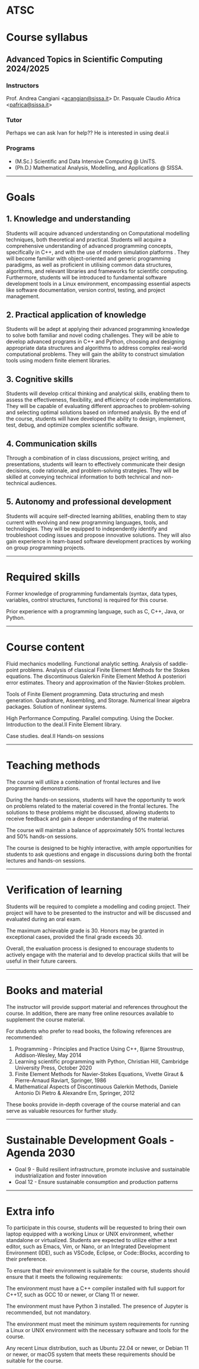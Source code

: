 # ATSC

# Course syllabus
## Advanced Topics in Scientific Computing 2024/2025

### Instructors
Prof. Andrea Cangiani <<acangian@sissa.it>>
Dr. Pasquale Claudio Africa <<pafrica@sissa.it>>

### Tutor
Perhaps we can ask Ivan for help?? He is interested in using deal.ii

### Programs
- (M.Sc.) Scientific and Data Intensive Computing @ UniTS.
- (Ph.D.) Mathematical Analysis, Modelling, and Applications @ SISSA.

---

# Goals

## 1. Knowledge and understanding
Students will acquire advanced understanding on Computational modelling techniques, both theoretical and practical. 
Students will acquire a comprehensive understanding of advanced programming concepts, specifically in C++, and with the use of modern simulation platforms . They will become familiar with object-oriented and generic programming paradigms, as well as proficient in utilising common data structures, algorithms, and relevant libraries and frameworks for scientific computing. Furthermore, students will be introduced to fundamental software development tools in a Linux environment, encompassing essential aspects like software documentation, version control, testing, and project management.

## 2. Practical application of knowledge
Students will be adept at applying their advanced programming knowledge to solve both familiar and novel coding challenges. They will be able to develop advanced programs in C++ and Python, choosing and designing appropriate data structures and algorithms to address complex real-world computational problems. They will gain the ability to construct simulation tools using modern finite element libraries. 

## 3. Cognitive skills
Students will develop critical thinking and analytical skills, enabling them to assess the effectiveness, flexibility, and efficiency of code implementations. They will be capable of evaluating different approaches to problem-solving and selecting optimal solutions based on informed analysis. By the end of the course, students will have developed the ability to design, implement, test, debug, and optimize complex scientific software.

## 4. Communication skills
Through a combination of in class discussions, project writing, and presentations, students will learn to effectively communicate their design decisions, code rationale, and problem-solving strategies. They will be skilled at conveying technical information to both technical and non-technical audiences.

## 5. Autonomy and professional development
Students will acquire self-directed learning abilities, enabling them to stay current with evolving and new programming languages, tools, and technologies. They will be equipped to independently identify and troubleshoot coding issues and propose innovative solutions. They will also gain experience in team-based software development practices by working on group programming projects.

---

# Required skills

Former knowledge of programming fundamentals (syntax, data types, variables, control structures, functions) is required for this course.

Prior experience with a programming language, such as C, C++, Java, or Python.

---

# Course content
Fluid mechanics modelling. Functional analytic setting. Analysis of saddle-point problems.  Analysis of classical Finite Element Methods for the Stokes equations. The discontinuous Galerkin Finite Element Method
A posteriori error estimates. Theory and approximation of the Navier-Stokes problem. 

Tools of Finite Element programming. Data structuring and mesh generation. Quadrature, Assembling, and Storage. Numerical linear algebra packages. Solution of nonlinear systems. 

High Performance Computing. Parallel computing. Using the Docker.
Introduction to the deal.II Finite Element library. 

Case studies. deal.II Hands-on sessions


---

# Teaching methods

The course will utilize a combination of frontal lectures and live programming demonstrations.

During the hands-on sessions, students will have the opportunity to work on problems related to the material covered in the frontal lectures. The solutions to these problems might be discussed, allowing students to receive feedback and gain a deeper understanding of the material.

The course will maintain a balance of approximately 50% frontal lectures and 50% hands-on sessions.

The course is designed to be highly interactive, with ample opportunities for students to ask questions and engage in discussions during both the frontal lectures and hands-on sessions.

---

# Verification of learning

Students will be required to complete a modelling and coding project. Their project will have to be presented to the instructor and will be discussed and evaluated during an oral exam.

The maximum achievable grade is 30. Honors may be granted in exceptional cases, provided the final grade exceeds 30.

Overall, the evaluation process is designed to encourage students to actively engage with the material and to develop practical skills that will be useful in their future careers.

---

# Books and material

The instructor will provide support material and references throughout the course. In addition, there are many free online resources available to supplement the course material.

For students who prefer to read books, the following references are recommended:

1. Programming - Principles and Practice Using C++, Bjarne Stroustrup, Addison-Wesley, May 2014 
2. Learning scientific programming with Python, Christian Hill, Cambridge University Press, October 2020
3. Finite Element Methods for Navier-Stokes Equations, Vivette Giraut & Pierre-Arnaud Raviart, Springer, 1986 
4. Mathematical Aspects of Discontinuous Galerkin Methods, Daniele Antonio Di Pietro & Alexandre Ern, Springer, 2012

These books provide in-depth coverage of the course material and can serve as valuable resources for further study.

---

# Sustainable Development Goals - Agenda 2030

- Goal 9 - Build resilient infrastructure, promote inclusive and sustainable industrialization and foster innovation
- Goal 12 - Ensure sustainable consumption and production patterns

---

# Extra info

To participate in this course, students will be requested to bring their own laptop equipped with a working Linux or UNIX environment, whether standalone or virtualized. Students are expected to utilize either a text editor, such as Emacs, Vim, or Nano, or an Integrated Development Environment (IDE), such as VSCode, Eclipse, or Code::Blocks, according to their preference.

To ensure that their environment is suitable for the course, students should ensure that it meets the following requirements:

The environment must have a C++ compiler installed with full support for C++17, such as GCC 10 or newer, or Clang 11 or newer.

The environment must have Python 3 installed. The presence of Jupyter is recommended, but not mandatory.

The environment must meet the minimum system requirements for running a Linux or UNIX environment with the necessary software and tools for the course.

Any recent Linux distribution, such as Ubuntu 22.04 or newer, or Debian 11 or newer, or macOS system that meets these requirements should be suitable for the course.

